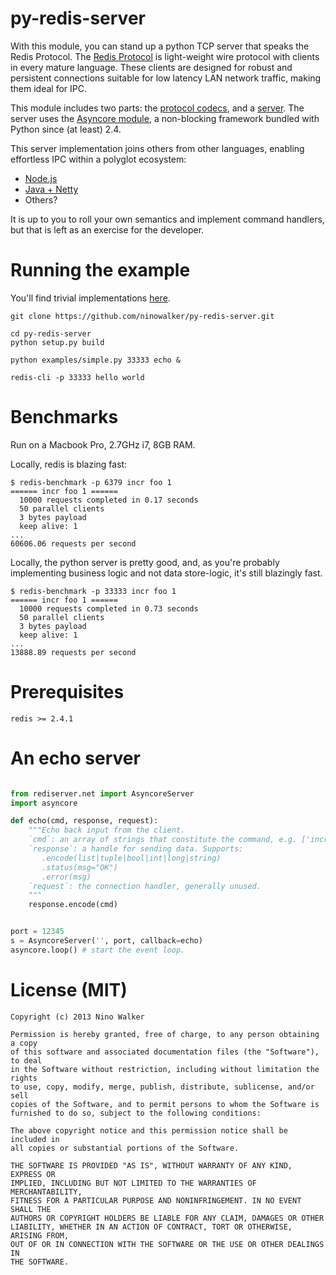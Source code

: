 # py-redis-server

With this module, you can stand up a python TCP server that speaks the Redis Protocol. 
The [Redis Protocol](http://redis.io/topics/protocol) is light-weight wire protocol with
clients in every mature language. These clients are designed for robust and persistent connections
suitable for low latency LAN network traffic, making them ideal for IPC.

This module includes two parts: the [protocol codecs](https://github.com/ninowalker/py-redis-server/blob/master/rediserver/protocol.py),
and a [server](https://github.com/ninowalker/py-redis-server/blob/master/rediserver/net.py). The server uses the 
[Asyncore module](http://www.python.org/doc//current/library/asyncore.html),
a non-blocking framework bundled with Python since (at least) 2.4.

This server implementation joins others from other languages, enabling effortless IPC within a polyglot ecosystem:

* [Node.js](https://github.com/athoune/node-redis-protocol)
* [Java + Netty](https://github.com/spullara/redis-protocol)
* Others?

It is up to you to roll your own semantics and implement command handlers, but that is left as an
exercise for the developer.

# Running the example

You'll find trivial implementations [here](https://github.com/ninowalker/py-redis-server/blob/master/examples/simple.py).

```
git clone https://github.com/ninowalker/py-redis-server.git

cd py-redis-server
python setup.py build

python examples/simple.py 33333 echo & 

redis-cli -p 33333 hello world

```

# Benchmarks

Run on a Macbook Pro, 2.7GHz i7, 8GB RAM.

Locally, redis is blazing fast:

```
$ redis-benchmark -p 6379 incr foo 1
====== incr foo 1 ======
  10000 requests completed in 0.17 seconds
  50 parallel clients
  3 bytes payload
  keep alive: 1
...
60606.06 requests per second
```

Locally, the python server is pretty good, and, as you're probably implementing business logic
and not data store-logic, it's still blazingly fast.

```
$ redis-benchmark -p 33333 incr foo 1
====== incr foo 1 ======
  10000 requests completed in 0.73 seconds
  50 parallel clients
  3 bytes payload
  keep alive: 1
...
13888.89 requests per second
```

# Prerequisites

`redis >= 2.4.1`

# An echo server

```python

from rediserver.net import AsyncoreServer
import asyncore

def echo(cmd, response, request):
    """Echo back input from the client.
    `cmd`: an array of strings that constitute the command, e.g. ['incr', 'foo', '1']
    `response`: a handle for sending data. Supports:
       .encode(list|tuple|bool|int|long|string)
       .status(msg="OK")
       .error(msg)
    `request`: the connection handler, generally unused.
    """
    response.encode(cmd)


port = 12345
s = AsyncoreServer('', port, callback=echo)
asyncore.loop() # start the event loop.
```

# License (MIT)

```
Copyright (c) 2013 Nino Walker

Permission is hereby granted, free of charge, to any person obtaining a copy
of this software and associated documentation files (the "Software"), to deal
in the Software without restriction, including without limitation the rights
to use, copy, modify, merge, publish, distribute, sublicense, and/or sell
copies of the Software, and to permit persons to whom the Software is
furnished to do so, subject to the following conditions:

The above copyright notice and this permission notice shall be included in
all copies or substantial portions of the Software.

THE SOFTWARE IS PROVIDED "AS IS", WITHOUT WARRANTY OF ANY KIND, EXPRESS OR
IMPLIED, INCLUDING BUT NOT LIMITED TO THE WARRANTIES OF MERCHANTABILITY,
FITNESS FOR A PARTICULAR PURPOSE AND NONINFRINGEMENT. IN NO EVENT SHALL THE
AUTHORS OR COPYRIGHT HOLDERS BE LIABLE FOR ANY CLAIM, DAMAGES OR OTHER
LIABILITY, WHETHER IN AN ACTION OF CONTRACT, TORT OR OTHERWISE, ARISING FROM,
OUT OF OR IN CONNECTION WITH THE SOFTWARE OR THE USE OR OTHER DEALINGS IN
THE SOFTWARE.
```
